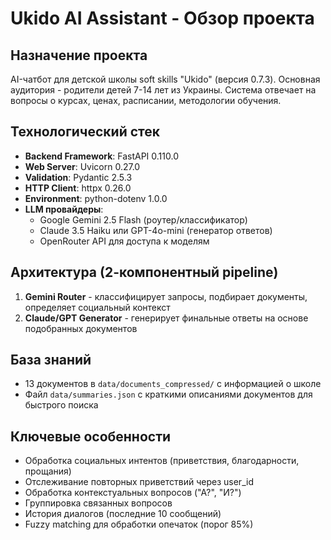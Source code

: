 # Ukido AI Assistant - Обзор проекта

## Назначение проекта
AI-чатбот для детской школы soft skills "Ukido" (версия 0.7.3). Основная аудитория - родители детей 7-14 лет из Украины. Система отвечает на вопросы о курсах, ценах, расписании, методологии обучения.

## Технологический стек
- **Backend Framework**: FastAPI 0.110.0
- **Web Server**: Uvicorn 0.27.0
- **Validation**: Pydantic 2.5.3
- **HTTP Client**: httpx 0.26.0
- **Environment**: python-dotenv 1.0.0
- **LLM провайдеры**: 
  - Google Gemini 2.5 Flash (роутер/классификатор)
  - Claude 3.5 Haiku или GPT-4o-mini (генератор ответов)
  - OpenRouter API для доступа к моделям

## Архитектура (2-компонентный pipeline)
1. **Gemini Router** - классифицирует запросы, подбирает документы, определяет социальный контекст
2. **Claude/GPT Generator** - генерирует финальные ответы на основе подобранных документов

## База знаний
- 13 документов в `data/documents_compressed/` с информацией о школе
- Файл `data/summaries.json` с краткими описаниями документов для быстрого поиска

## Ключевые особенности
- Обработка социальных интентов (приветствия, благодарности, прощания)
- Отслеживание повторных приветствий через user_id
- Обработка контекстуальных вопросов ("А?", "И?")
- Группировка связанных вопросов
- История диалогов (последние 10 сообщений)
- Fuzzy matching для обработки опечаток (порог 85%)